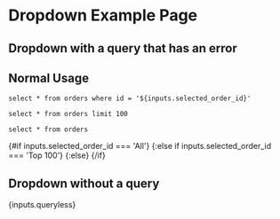 # Dropdown Example Page

## Dropdown with a query that has an error

<Dropdown label="Dropdown with an Error" value="order_id" data="named_reviews" where="nps_score > 7 and their name is Bob" name="selected_order_id">
    <DropdownOption value="All" />
    <DropdownOption value="Top 100" />
</Dropdown>

## Normal Usage

<Dropdown label="Selected Order ID" value_label="first_name || ' ' || last_name" value="order_id" data="named_reviews" where="nps_score > 7" order="first_name" name="selected_order_id">
    <DropdownOption value="All" />
    <DropdownOption value="Top 100" />
</Dropdown>

```full_selected_order
select * from orders where id = '${inputs.selected_order_id}'
```

```top_100_orders
select * from orders limit 100
```

```orders
select * from orders
```

<BigValue data={inputs} value=selected_order_id />

{#if inputs.selected_order_id === 'All'}
<DataTable data={orders} />
{:else if inputs.selected_order_id === 'Top 100'}
<DataTable data={top_100_orders} />
{:else}
<DataTable data={full_selected_order} />
{/if}

## Dropdown without a query

<Dropdown label=Queryless name=queryless>
	<DropdownOption value="Option number one" />
	<DropdownOption value="Option number two" />
	<DropdownOption label="Option number three" value="I'm different!" />
</Dropdown>

{inputs.queryless}
